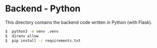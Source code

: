 # Backend - Python

This directory contains the backend code written in Python (with Flask).

```bash
$  python3 -m venv .venv
$  direnv allow
$  pip install -r requirements.txt
```

